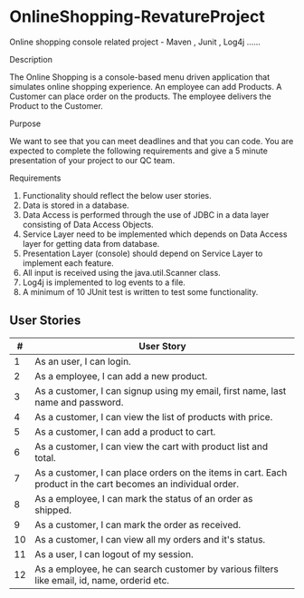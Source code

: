# OnlineShopping-RevatureProject
Online shopping console related project - Maven , Junit , Log4j ......
 
Description
   
   The Online Shopping is a console-based menu driven application that simulates online shopping experience. An employee can add Products. A Customer can place order on the products. The employee delivers the Product to the Customer.

Purpose

  We want to see that you can meet deadlines and that you can code. You are expected to complete the following requirements and give a 5 minute presentation of your project to our QC team.

Requirements
1. Functionality should reflect the below user stories.
2. Data is stored in a database.
3. Data Access is performed through the use of JDBC in a data layer consisting of Data Access Objects.
4. Service Layer need to be implemented which depends on Data Access layer for getting data from database.
5. Presentation Layer (console) should depend on Service Layer to implement each feature.
6. All input is received using the java.util.Scanner class.
7. Log4j is implemented to log events to a file.
8. A minimum of 10 JUnit test is written to test some functionality.

## User Stories

|#|User Story
|-----|-----|
|1|As an user, I can login.
|2|As a employee, I can add a new product.
|3|As a customer, I can signup using my email, first name, last name and password.
|4|As a customer, I can view the list of products with price.
|5|As a customer, I can add a product to cart.
|6|As a customer, I can view the cart with product list and total.
|7|As a customer, I can place orders on the items in cart. Each product in the cart becomes an individual order.
|8|As a employee, I can mark the status of an order as shipped.
|9|As a customer, I can mark the order as received.
|10|As a customer, I can view all my orders and it's status.
|11|As a user, I can logout of my session.
|12|As a employee, he can search customer by various filters like email, id, name, orderid etc.


